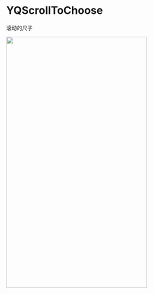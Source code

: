 # YQScrollToChoose

滚动的尺子

<img src="https://raw.githubusercontent.com/yqzh186/YQScrollToChoose/master/Screen_Shot.png" width="375" height="667" />


